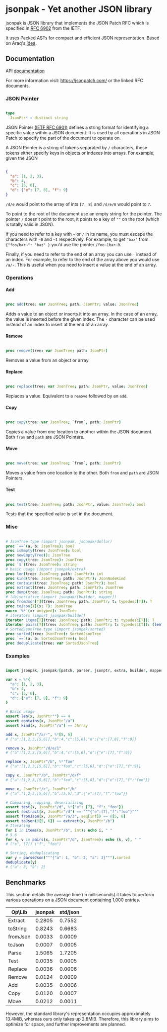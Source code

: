 # jsonpak - Yet another JSON library

jsonpak is JSON library that implements the JSON Patch RFC which is specified in
[RFC 6902](https://datatracker.ietf.org/doc/html/rfc5789/) from the IETF.

It uses Packed ASTs for compact and efficient JSON representation. Based on Araq's
[idea](https://github.com/planetis-m/jsonecs/issues/8).

## Documentation

API [documentation](https://planetis-m.github.io/jsonpak/)

For more information visit: <https://jsonpatch.com/> or the linked RFC documents.

### JSON Pointer

```nim

type
  JsonPtr* = distinct string

```

JSON Pointer [(IETF RFC 6901)](https://datatracker.ietf.org/doc/html/rfc6901/) defines a
string format for identifying a specific value within a JSON document. It is used by all
operations in JSON Patch to specify the part of the document to operate on.

A JSON Pointer is a string of tokens separated by `/` characters, these tokens either
specify keys in objects or indexes into arrays. For example, given the JSON

```json

{
  "a": [1, 2, 3],
  "b": 4,
  "c": [5, 6],
  "d": {"e": [7, 8], "f": 9}
}

```

`/d/e` would point to the array of ints `[7, 8]` and `/d/e/0` would point to `7`.

To point to the root of the document use an empty string for the pointer. The pointer
`/` doesn’t point to the root, it points to a key of `""` on the root (which is
totally valid in JSON).

If you need to refer to a key with `~` or `/` in its name, you must escape the
characters with `~0` and `~1` respectively. For example, to get `"baz"` from
`{"foo/bar~": "baz" }` you’d use the pointer `/foo~1bar~0`.

Finally, if you need to refer to the end of an array you can use `-` instead of an
index. For example, to refer to the end of the array above you would use
`/a/-`. This is useful when you need to insert a value at the end of an array.

### Operations

#### Add

```nim

proc add(tree: var JsonTree; path: JsonPtr; value: JsonTree)

```

Adds a value to an object or inserts it into an array. In the case of an array, the value
is inserted before the given index. The `-` character can be used instead of an index to
insert at the end of an array.

#### Remove

```nim

proc remove(tree: var JsonTree; path: JsonPtr)

```

Removes a value from an object or array.

#### Replace

```nim

proc replace(tree: var JsonTree; path: JsonPtr, value: JsonTree)

```

Replaces a value. Equivalent to a `remove` followed by an `add`.

#### Copy

```nim

proc copy(tree: var JsonTree; `from`, path: JsonPtr)

```

Copies a value from one location to another within the JSON document. Both `from` and
`path` are JSON Pointers.

#### Move

```nim

proc move(tree: var JsonTree; `from`, path: JsonPtr)

```

Moves a value from one location to the other. Both `from` and `path` are JSON Pointers.

#### Test

```nim

proc test(tree: JsonTree; path: JsonPtr, value: JsonTree): bool

```

Tests that the specified value is set in the document.

### Misc

```nim

# JsonTree type (import jsonpak, jsonpak/dollar)
proc `==`(a, b: JsonTree): bool
proc isEmpty(tree: JsonTree): bool
proc newEmptyTree(): JsonTree
proc copy(tree: JsonTree): JsonTree
proc `$`(tree: JsonTree): string
# basic usage (import jsonpak/extra)
proc len(tree: JsonTree; path: JsonPtr): int
proc kind(tree: JsonTree; path: JsonPtr): JsonNodeKind
proc contains(tree: JsonTree; path: JsonPtr): bool
proc extract(tree: JsonTree; path: JsonPtr): JsonTree
proc dump(tree: JsonTree; path: JsonPtr): string
# (de)serialize (import jsonpak/[builder, mapper])
proc fromJson[T](tree: JsonTree; path: JsonPtr; t: typedesc[T]): T
proc toJson[T](x: T): JsonTree
macro `%*`(x: untyped): JsonTree
# iterators (import jsonpak/builder)
iterator items[T](tree: JsonTree; path: JsonPtr; t: typedesc[T]): T
iterator pairs[T](tree: JsonTree; path: JsonPtr; t: typedesc[T]): (lent string, T)
# SortedJsonTree type (import jsonpak/sorted)
proc sorted(tree: JsonTree): SortedJsonTree
proc `==`(a, b: SortedJsonTree): bool
proc deduplicate(tree: var SortedJsonTree)

```

### Examples

```nim

import jsonpak, jsonpak/[patch, parser, jsonptr, extra, builder, mapper, sorted, dollar]

var x = %*{
  "a": [1, 2, 3],
  "b": 4,
  "c": [5, 6],
  "d": {"e": [7, 8], "f": 9}
}

# Basic usage
assert len(x, JsonPtr"") == 4
assert contains(x, JsonPtr"/a")
assert kind(x, JsonPtr"/a") == JArray

add x, JsonPtr"/a/-", %*[5, 6]
# {"a":[1,2,3,[5,6]],"b":4,"c":[5,6],"d":{"e":[7,8],"f":9}}

remove x, JsonPtr"/d/e/1"
# {"a":[1,2,3,[5,6]],"b":4,"c":[5,6],"d":{"e":[7],"f":9}}

replace x, JsonPtr"/b", %*"foo"
# {"a":[1,2,3,[5,6]],"b":"foo","c":[5,6],"d":{"e":[7],"f":9}}

copy x, JsonPtr"/b", JsonPtr"/d/f"
# {"a":[1,2,3,[5,6]],"b":"foo","c":[5,6],"d":{"e":[7],"f":"foo"}}

move x, JsonPtr"/c", JsonPtr"/b"
# {"a":[1,2,3,[5,6]],"b":[5,6],"d":{"e":[7],"f":"foo"}}

# Comparing, copying, deserializing
assert test(x, JsonPtr"/d", %*{"e": [7], "f": "foo"})
assert $extract(x, JsonPtr"/d") == """{"e":[7],"f":"foo"}"""
assert fromJson(x, JsonPtr"/a/3", seq[int]) == @[5, 6]
assert toJson(@[5, 6]) == extract(x, JsonPtr"/b")
# Iterating
for i in items(x, JsonPtr"/b", int): echo i, " "
# 5 6
for k, v in pairs(x, JsonPtr"/d", JsonTree): echo (k, v), " "
# ("e", [7]) ("f", "foo")

# Sorting, deduplicating
var y = parseJson("""{"a": 1, "b": 2, "a": 3}""").sorted
deduplicate(y)
# {"a": 3, "b": 2}

```

## Benchmarks

This section details the average time (in milliseconds) it takes to perform
various operations on a JSON document containing 1,000 entries.

| Op\Lib   | jsonpak  | std/json |
|----------|----------|----------|
| Extract  | 0.2805   | 0.7552   |
| toString | 0.8243   | 0.6683   |
| fromJson | 0.0033   | 0.0009   |
| toJson   | 0.0007   | 0.0005   |
| Parse    | 1.5065   | 1.7205   |
| Test     | 0.0035   | 0.0005   |
| Replace  | 0.0036   | 0.0006   |
| Remove   | 0.0124   | 0.0009   |
| Add      | 0.0035   | 0.0006   |
| Copy     | 0.0120   | 0.0007   |
| Move     | 0.0212   | 0.0011   |

However, the standard library's representation occupies approximately 13.4MiB,
whereas ours only takes up 2.8MiB. Therefore, this library aims to optimize
for space, and further improvements are planned.
